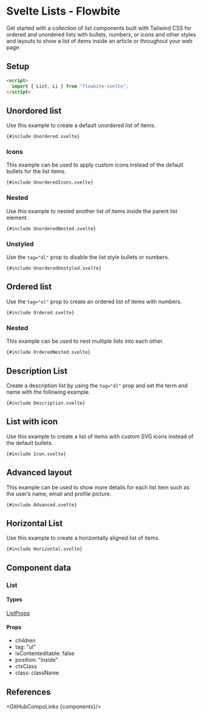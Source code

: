 # Svelte Lists - Flowbite


Get started with a collection of list components built with Tailwind CSS for ordered and unordered lists with bullets, numbers, or icons and other styles and layouts to show a list of items inside an article or throughout your web page.

## Setup

```html
<script>
  import { List, Li } from "flowbite-svelte";
</script>
```

## Unordored list

Use this example to create a default unordered list of items.

```svelte
{#include Unordered.svelte}
```

### Icons

This example can be used to apply custom icons instead of the default bullets for the list items.

```svelte
{#include UnorderedIcons.svelte}
```

### Nested

Use this example to nested another list of items inside the parent list element.

```svelte
{#include UnorderedNested.svelte}
```

### Unstyled

Use the `tag="dl"` prop to disable the list style bullets or numbers.

```svelte
{#include UnorderedUnstyled.svelte}
```

## Ordered list

Use the `tag="ol"` prop to create an ordered list of items with numbers.

```svelte
{#include Ordered.svelte}
```

### Nested

This example can be used to nest multiple lists into each other.

```svelte
{#include OrderedNested.svelte}
```

## Description List

Create a description list by using the `tag="dl"` prop and set the term and name with the following example.

```svelte
{#include Description.svelte}
```

## List with icon

Use this example to create a list of items with custom SVG icons instead of the default bullets.

```svelte
{#include Icon.svelte}
```

## Advanced layout

This example can be used to show more details for each list item such as the user’s name, email and profile picture.

```svelte
{#include Advanced.svelte}
```

## Horizontal List

Use this example to create a horizontally aligned list of items.

```svelte
{#include Horizontal.svelte}
```

## Component data

### List

#### Types

[ListProps](https://github.com/themesberg/flowbite-svelte/blob/main/src/lib/types.ts#L1948)

#### Props

- children
- tag: "ul"
- isContenteditable: false
- position: "inside"
- ctxClass
- class: className


## References

<GitHubCompoLinks {components}/>
